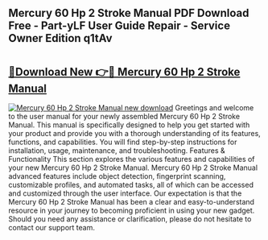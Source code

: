 ## Mercury 60 Hp 2 Stroke Manual PDF Download Free - Part-yLF User Guide Repair - Service Owner Edition q1tAv

# <h2><a href="http://bc33133.oget.top/?id=Mercury+60+Hp+2+Stroke+Manual">🔗Download New 👉🔴 Mercury 60 Hp 2 Stroke Manual</a></h2>

[![Mercury 60 Hp 2 Stroke Manual new download](https://i.imgur.com/5g1atiW.png)](http://bc33133.oget.top/?id=Mercury+60+Hp+2+Stroke+Manual)
Greetings and welcome to the user manual for your newly assembled Mercury 60 Hp 2 Stroke Manual. This manual is specifically designed to help you get started with your product and provide you with a thorough understanding of its features, functions, and capabilities. You will find step-by-step instructions for installation, usage, maintenance, and troubleshooting. Features & Functionality This section explores the various features and capabilities of your new Mercury 60 Hp 2 Stroke Manual. Mercury 60 Hp 2 Stroke Manual advanced features include object detection, fingerprint scanning, customizable profiles, and automated tasks, all of which can be accessed and customized through the user interface. Our expectation is that the Mercury 60 Hp 2 Stroke Manual has been a clear and easy-to-understand resource in your journey to becoming proficient in using your new gadget. Should you need any assistance or clarification, please do not hesitate to contact our support team.
